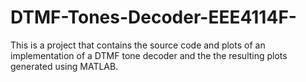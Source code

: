 # DTMF-Tones-Decoder-EEE4114F-
This is a project that contains the source code and plots of an implementation of a DTMF tone decoder and the the resulting plots generated using MATLAB.
